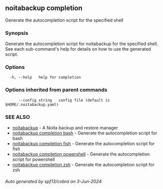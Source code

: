 ## noitabackup completion

Generate the autocompletion script for the specified shell

### Synopsis

Generate the autocompletion script for noitabackup for the specified shell.
See each sub-command's help for details on how to use the generated script.


### Options

```
  -h, --help   help for completion
```

### Options inherited from parent commands

```
      --config string   config file (default is $HOME/.noitabackup.yaml)
```

### SEE ALSO

* [noitabackup](noitabackup.md)	 - A Noita backup and restore manager
* [noitabackup completion bash](noitabackup_completion_bash.md)	 - Generate the autocompletion script for bash
* [noitabackup completion fish](noitabackup_completion_fish.md)	 - Generate the autocompletion script for fish
* [noitabackup completion powershell](noitabackup_completion_powershell.md)	 - Generate the autocompletion script for powershell
* [noitabackup completion zsh](noitabackup_completion_zsh.md)	 - Generate the autocompletion script for zsh

###### Auto generated by spf13/cobra on 3-Jun-2024

